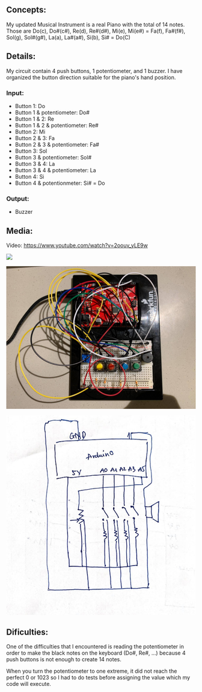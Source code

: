 ## Concepts:
My updated Musical Instrument is a real Piano with the total of 14 notes. Those are Do(c), Do#(c#), Re(d), Re#(d#), Mi(e), Mi(e#) = Fa(f), Fa#(f#), Sol(g), Sol#(g#), La(a), La#(a#), Si(b), Si# = Do(C)

## Details: 
My circuit contain 4 push buttons, 1 potentiometer, and 1 buzzer. 
I have organized the button direction suitable for the piano's hand position. 

### Input: 
- Button 1: Do 
- Button 1 & potentiometer: Do#
- Button 1 & 2: Re
- Button 1 & 2 & potentiometer: Re#
- Button 2: Mi 
- Button 2 & 3: Fa
- Button 2 & 3 & potentiometer: Fa#
- Button 3: Sol
- Button 3 & potentiometer: Sol#
- Button 3 & 4: La
- Button 3 & 4 & potentiometer: La
- Button 4: Si 
- Button 4 & potentionmeter: Si# = Do 

### Output:
- Buzzer

## Media: 

Video: https://www.youtube.com/watch?v=2oouv_yLE9w

![](ArduinoPiano.png)

![](104884724_3115256061853395_836413844354909050_n.jpg)


![](106038404_290375358996672_43371593115091600_n.jpg)

## Dificulties:
One of the difficulties that I encountered is reading the potentiometer in order to make the black notes on the keyboard (Do#, Re#, ...) because 4 push buttons is not enough to create 14 notes. 

When you turn the potentiometer to one extreme, it did not reach the perfect 0 or 1023 so I had to do tests before assigning the value which my code will execute. 

 
